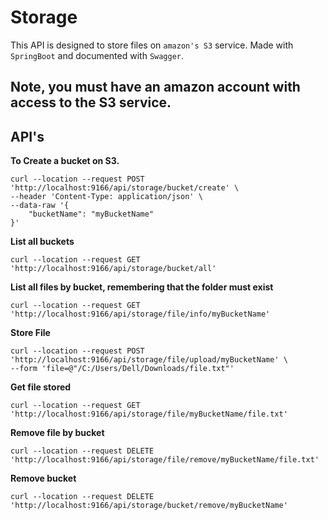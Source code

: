 # Storage

This API is designed to store files on `amazon's S3` service.
Made with `SpringBoot` and documented with `Swagger`.

## Note, you must have an amazon account with access to the S3 service.

## API's

**To Create a bucket on S3.**


```
curl --location --request POST 'http://localhost:9166/api/storage/bucket/create' \
--header 'Content-Type: application/json' \
--data-raw '{
    "bucketName": "myBucketName"
}'
```

**List all buckets**

```
curl --location --request GET 'http://localhost:9166/api/storage/bucket/all'
```

**List all files by bucket, remembering that the folder must exist**

```
curl --location --request GET 'http://localhost:9166/api/storage/file/info/myBucketName'
```

**Store File**
```
curl --location --request POST 'http://localhost:9166/api/storage/file/upload/myBucketName' \
--form 'file=@"/C:/Users/Dell/Downloads/file.txt"'
```

**Get file stored**

```
curl --location --request GET 'http://localhost:9166/api/storage/file/myBucketName/file.txt'
```

**Remove file by bucket**

```
curl --location --request DELETE 'http://localhost:9166/api/storage/file/remove/myBucketName/file.txt'
```

**Remove bucket**

```
curl --location --request DELETE 'http://localhost:9166/api/storage/bucket/remove/myBucketName'
```
